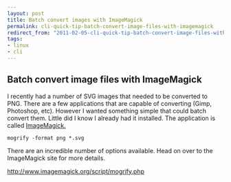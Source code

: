 ```yaml
---
layout: post
title: Batch convert images with ImageMagick
permalink: cli-quick-tip-batch-convert-image-files-with-imagemagick
redirect_from: "2011-02-05-cli-quick-tip-batch-convert-image-files-with-imagemagick/"
tags:
- linux
- cli
---
```


## Batch convert image files with ImageMagick

I recently had a number of SVG images that needed to be converted to PNG. There are a few applications that are capable of converting (Gimp, Photoshop, etc). However I wanted something simple that could batch convert them. Little did I know I already had it installed. The application is called <a href="http://www.imagemagick.org/script/index.php" target="_blank">ImageMagick.</a>

    mogrify -format png *.svg

There are an incredible number of options available. Head on over to the ImageMagick site for more details.

<a href="http://www.imagemagick.org/script/mogrify.php">http://www.imagemagick.org/script/mogrify.php</a>
